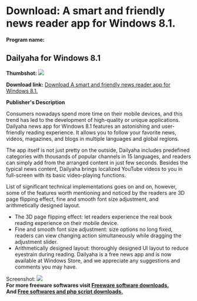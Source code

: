 # Download: A smart and friendly news reader app for Windows 8.1.

**Program name:**

## Dailyaha for Windows 8.1

  
**Thumbshot:** ![](http://www.freewarefiles.com/screenshot/dailyaha_md.jpg)   
  
**Download link:** [Download A smart and friendly news reader app for Windows 8.1.](http://freesoftwares.boysofts.com/Dailyaha_program_98693.html)  
  


**Publisher's Description**  
  


Consumers nowadays spend more time on their mobile devices, and this trend has led to the development of high-quality or unique applications. Dailyaha news app for Windows 8.1 features an astonishing and user-friendly reading experience. It allows you to follow your favorite news, videos, magazines, and blogs in multiple languages and global regions. 

The app itself is not just pretty on the outside, Dailyaha includes predefined categories with thousands of popular channels in 15 languages, and readers can simply add from the arranged content in just few seconds. Besides the typical news content, Dailyaha brings localized YouTube videos to you in full-screen with its basic video-playing functions.

List of significant technical implementations goes on and on, however, some of the features worth mentioning and noticed by the readers are 3D page flipping effect, fine and smooth font size adjustment, and arithmetically designed layout. 

  * The 3D page flipping effect: let readers experience the real book reading experience on their mobile device. 
  * Fine and smooth font size adjustment: size options no long fixed, readers can view changing action simultaneously while dragging the adjustment slider. 
  * Arithmetically designed layout: thoroughly designed UI layout to reduce eyestrain during reading. 
Dailyaha is a free news app and is now available at Windows Store, and we appreciate any suggestions and comments you may have. 

  
  
Screenshot: ![](http://www.freewarefiles.com/screenshot/dailyaha.jpg)   
**For more freeware softwares visit [Freeware software downloads.](http://freesoftwares.boysofts.com/)**   
**And [Free softwares and php script downloads.](http://www.boysofts.com/)**
